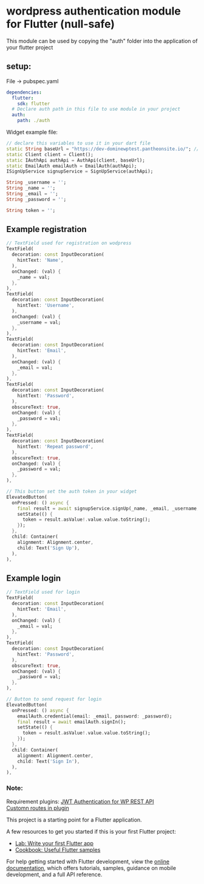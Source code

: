 # wordpress authentication module for Flutter (null-safe)
This module can be used by copying the "auth" folder into the application of your flutter project

## setup:
File -> pubspec.yaml 

```yaml
dependencies:
  flutter:
    sdk: flutter
  # Declare auth path in this file to use module in your project
  auth:
    path: ./auth
```


Widget example file:
```dart
// declare this variables to use it in your dart file
static String baseUrl = "https://dev-dominewptest.pantheonsite.io/"; // any wordpress url
static Client client = Client();
static IAuthApi authApi = AuthApi(client, baseUrl);
static EmailAuth emailAuth = EmailAuth(authApi);
ISignUpService signupService = SignUpService(authApi);

String _username = '';
String _name = '';
String _email = '';
String _password = '';

String token = '';
```
  
## Example registration

```dart
// TextField used for registration on wodpress
TextField(
  decoration: const InputDecoration(
    hintText: 'Name',
  ),
  onChanged: (val) {
    _name = val;
  },
),
TextField(
  decoration: const InputDecoration(
    hintText: 'Username',
  ),
  onChanged: (val) {
    _username = val;
  },
),
TextField(
  decoration: const InputDecoration(
    hintText: 'Email',
  ),
  onChanged: (val) {
    _email = val;
  },
),
TextField(
  decoration: const InputDecoration(
    hintText: 'Password',
  ),
  obscureText: true,
  onChanged: (val) {
    _password = val;
  },
),
TextField(
  decoration: const InputDecoration(
    hintText: 'Repeat password',
  ),
  obscureText: true,
  onChanged: (val) {
    _password = val;
  },
),

// This button set the auth token in your widget
ElevatedButton(
  onPressed: () async {
    final result = await signupService.signUp(_name, _email, _username, _password, _password);
    setState(() {
      token = result.asValue!.value.value.toString();
    });
  },
  child: Container(
    alignment: Alignment.center,
    child: Text('Sign Up'),
  ),
),
```

## Example login

```dart
// TextField used for login
TextField(
  decoration: const InputDecoration(
    hintText: 'Email',
  ),
  onChanged: (val) {
    _email = val;
  },
),
TextField(
  decoration: const InputDecoration(
    hintText: 'Password',
  ),
  obscureText: true,
  onChanged: (val) {
    _password = val;
  },
),

// Button to send request for login
ElevatedButton(
  onPressed: () async {
    emailAuth.credential(email: _email, password: _password);
    final result = await emailAuth.signIn();
    setState(() {
      token = result.asValue!.value.value.toString();
    });
  },
  child: Container(
    alignment: Alignment.center,
    child: Text('Sign In'),
  ),
),
```

### Note:
Requirement plugins:
[JWT Authentication for WP REST API](https://wordpress.org/plugins/jwt-authentication-for-wp-rest-api/)
<br />
[Customn routes in plugin](https://github.com/HMDCrew/REST-API-WP-Woo)


This project is a starting point for a Flutter application.

A few resources to get you started if this is your first Flutter project:

- [Lab: Write your first Flutter app](https://docs.flutter.dev/get-started/codelab)
- [Cookbook: Useful Flutter samples](https://docs.flutter.dev/cookbook)

For help getting started with Flutter development, view the
[online documentation](https://docs.flutter.dev/), which offers tutorials,
samples, guidance on mobile development, and a full API reference.
